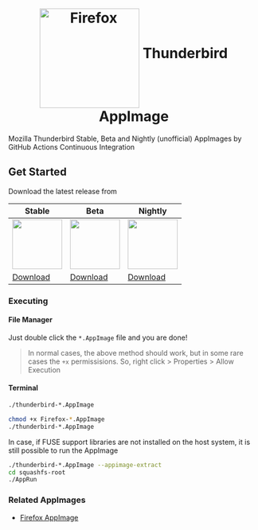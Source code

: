 <h1 align="center">
	<img src="https://upload.wikimedia.org/wikipedia/commons/e/e1/Thunderbird_Logo%2C_2018.svg" alt="Firefox" height=200 width=200 align="middle">
	Thunderbird AppImage
</h1>

Mozilla Thunderbird Stable, Beta and Nightly (unofficial) AppImages by GitHub Actions Continuous Integration

## Get Started

Download the latest release from

| Stable | Beta | Nightly |
| ------- | --------- | --------| 
| <img src="https://upload.wikimedia.org/wikipedia/commons/e/e1/Thunderbird_Logo%2C_2018.svg" height=100> | <img src="https://www.thunderbird.net/media/img/thunderbird/logos/beta-high-res.png" height=100>  | <img src="https://user-images.githubusercontent.com/48695438/91668637-d4c96e00-eb16-11ea-8661-c320504fdc17.png" height=100> |
| [Download](https://github.com/srevinsaju/thunderbird-appImage/releases/tag/stable) | [Download](https://github.com/srevinsaju/thunderbird-appimage/releases/tag/beta) | [Download](https://github.com/srevinsaju/thunderbird-appimage/releases/tag/nightly) | 


### Executing
#### File Manager
Just double click the `*.AppImage` file and you are done!

> In normal cases, the above method should work, but in some rare cases
the `+x` permissisions. So, right click > Properties > Allow Execution

#### Terminal 
```bash
./thunderbird-*.AppImage
```
```bash
chmod +x Firefox-*.AppImage
./thunderbird-*.AppImage
```

In case, if FUSE support libraries are not installed on the host system, it is 
still possible to run the AppImage

```bash
./thunderbird-*.AppImage --appimage-extract
cd squashfs-root
./AppRun
```

### Related AppImages 
* [Firefox AppImage](https://github.com/srevinsaju/Firefox-AppImage)

